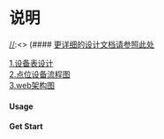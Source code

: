 # 说明 

[//]:<> (#### [更详细的设计文档请参照此处](docs/README.MD)

[//]:<> (https://go-iot.github.io/gfyt-iot)

[1.设备表设计](docs/publish/1.设备表设计.html)  
[2.点位设备流程图](docs/publish/gfyt-iot.html)  
[3.web架构图](docs/publish/gfyt-web.html)  
#### Usage

#### Get Start

